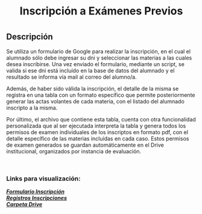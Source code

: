 <h1 align="center">Inscripción a Exámenes Previos<h1/>
<h2>Descripción</h2>

Se utiliza un formulario de Google para realizar la inscripción, en el cual el alumnado sólo debe ingresar su dni y seleccionar las materias a las cuales desea inscribirse. Una vez enviado el formulario, mediante un script, se valida si ese dni está incluído en la base de datos del alumnado y el resultado se informa vía mail al correo del alumno/a. 

Además, de haber sido válida la inscripción, el detalle de la misma se registra en una tabla con un formato específico que permite posteriormente generar las actas volantes de cada materia, con el listado del alumnado inscripto a la misma.

Por último, el archivo que contiene esta tabla, cuenta con otra funcionalidad personalizada que al ser ejecutada interpreta la tabla y genera todos los permisos de examen individuales de los inscriptos en formato pdf, con el detalle específico de las materias incluídas en cada caso. Estos permisos de examen generados se guardan automáticamente en el Drive institucional, organizados por instancia de evaluación.

<br/>

### Links para visualización:

***[Formulario Inscripción](https://forms.gle/kXsZs5uSPd7ttneE6)***  
***[Registros Inscripciones](https://docs.google.com/spreadsheets/d/1lMFMlxfawFKR4j2VgYPQ_WJSK5hjiNVgsd6AxxDBSbA/edit?usp=sharing)***  
***[Carpeta Drive](https://drive.google.com/drive/folders/1nmPHKI8QoAmbAAgDJFEHtfivSIYBHbjP?usp=sharing)***  


